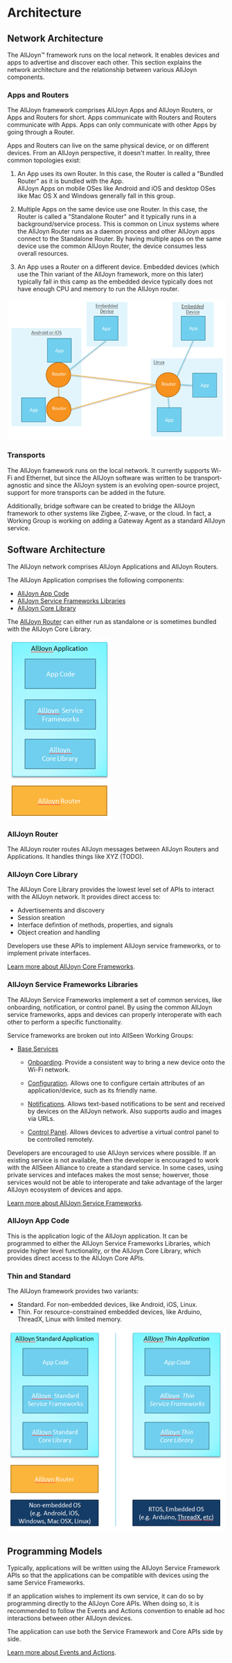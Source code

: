 # Architecture

## Network Architecture

The AllJoyn&trade; framework runs on the local network. 
It enables devices and apps to advertise and discover 
each other. This section explains the network architecture 
and the relationship between various AllJoyn components.

### Apps and Routers

The AllJoyn framework comprises AllJoyn Apps and AllJoyn 
Routers, or Apps and Routers for short. Apps communicate 
with Routers and Routers communicate with Apps. Apps can 
only communicate with other Apps by going through a Router.

Apps and Routers can live on the same physical device, or 
on different devices. From an AllJoyn perspective, it doesn't 
matter.  In reality, three common topologies exist:

1. An App uses its own Router. In this case, the Router is 
called a "Bundled Router" as it is bundled with the App.  
AllJoyn Apps on mobile OSes like Android and iOS and desktop 
OSes like Mac OS X and Windows generally fall in this group.

2. Multiple Apps on the same device use one Router.  In this 
case, the Router is called a "Standalone Router" and it 
typically runs in a background/service process.  This is 
common on Linux systems where the AllJoyn Router runs as a 
daemon process and other AllJoyn apps connect to the Standalone 
Router. By having multiple apps on the same device use the 
common AllJoyn Router, the device consumes less overall resources.

3. An App uses a Router on a different device. Embedded 
devices (which use the Thin variant of the AllJoyn framework, 
more on this later) typically fall in this camp as the embedded 
device typically does not have enough CPU and memory to run 
the AllJoyn router.

![apps-and-routers][apps-and-routers]

### Transports

The AllJoyn framework runs on the local network.  It currently 
supports Wi-Fi and Ethernet, but since the AllJoyn software was 
written to be transport-agnostic and since the AllJoyn system 
is an evolving open-source project, support for more transports 
can be added in the future.

Additionally, bridge software can be created to bridge the 
AllJoyn framework to other systems like Zigbee, Z-wave, or 
the cloud. In fact, a Working Group is working on adding a 
Gateway Agent as a standard AllJoyn service.

## Software Architecture

The AllJoyn network comprises AllJoyn Applications and AllJoyn Routers.

The AllJoyn Application comprises the following components:
* [AllJoyn App Code][app-code]
* [AllJoyn Service Frameworks Libraries][services]
* [AllJoyn Core Library][core]

The [AllJoyn Router][router] can either run as standalone or is 
sometimes bundled with the AllJoyn Core Library.

![alljoyn-software-architecture][alljoyn-software-architecture]

### AllJoyn Router

The AllJoyn router routes AllJoyn messages between AllJoyn Routers 
and Applications.  It handles things like XYZ (TODO).

### AllJoyn Core Library

The AllJoyn Core Library provides the lowest level set of APIs 
to interact with the AllJoyn network.  It provides direct access to:

* Advertisements and discovery
* Session sreation
* Interface defintion of methods, properties, and signals
* Object creation and handling

Developers use these APIs to implement AllJoyn service frameworks, 
or to implement private interfaces.

[Learn more about AllJoyn Core Frameworks][learn-core].

### AllJoyn Service Frameworks Libraries

The AllJoyn Service Frameworks implement a set of common services, 
like onboarding, notification, or control panel. By using the 
common AllJoyn service frameworks, apps and devices can properly 
interoperate with each other to perform a specific functionality.

Service frameworks are broken out into AllSeen Working Groups:

* [Base Services][base-services]
  * [Onboarding][onboarding]. Provide a consistent way to bring a new device onto 
    the Wi-Fi network.

  * [Configuration][configuration]. Allows one to configure certain attributes of 
    an application/device, such as its friendly name.

  * [Notifications][notifications]. Allows text-based notifications to be sent and 
    received by devices on the AllJoyn network. Also supports audio and images
    via URLs.

  * [Control Panel][controlpanel]. Allows devices to advertise a virtual control
    panel to be controlled remotely.

Developers are encouraged to use AllJoyn services where possible. 
If an existing service is not available, then the developer is 
encouraged to work with the AllSeen Alliance to create a 
standard service.  In some cases, using private services and 
intefaces makes the most sense; howerver, those services would 
not be able to interoperate and take advantage of the larger 
AllJoyn ecosystem of devices and apps.

[Learn more about AllJoyn Service Frameworks][learn-services].

### AllJoyn App Code

This is the application logic of the AllJoyn application. 
It can be programmed to either the AllJoyn Service Frameworks 
Libraries, which provide higher level functionality, or the 
AllJoyn Core Library, which provides direct access to the AllJoyn Core APIs.

### Thin and Standard

The AllJoyn framework provides two variants:
* Standard.  For non-embedded devices, like Android, iOS, Linux.
* Thin.  For resource-constrained embedded devices, like Arduino, 
ThreadX, Linux with limited memory.

![alljoyn-standard-and-thin][alljoyn-standard-and-thin]

## Programming Models

Typically, applications will be written using the AllJoyn Service Framework APIs so that
the applications can be compatible with devices using the same Service Frameworks.

If an application wishes to implement its own service, it can do so by programming
directly to the AllJoyn Core APIs. When doing so, it is recommended to follow the 
Events and Actions convention to enable ad hoc interactions between other AllJoyn
devices.

The application can use both the Service Framework and Core APIs side by side.

[Learn more about Events and Actions][events-and-actions].

[apps-and-routers]: /files/learn/apps-and-routers.png

[learn-core]: /learn/core
[learn-services]: /learn/base-services

[app-code]: #alljoyn-app-code
[services]: #alljoyn-service-frameworks-libraries
[core]: #alljoyn-core-library
[router]: #alljoyn-router

[events-and-actions]: /learn/core/events-and-actions
[alljoyn-software-architecture]: /files/learn/alljoyn-software-architecture.png
[alljoyn-standard-and-thin]: /files/learn/alljoyn-standard-and-thin.png

[base-services]: /learn/base-services
[onboarding]: /learn/base-services/onboarding
[configuration]: /learn/base-services/configuration
[notifications]: /learn/base-services/notification
[controlpanel]: /learn/base-services/controlpanel
